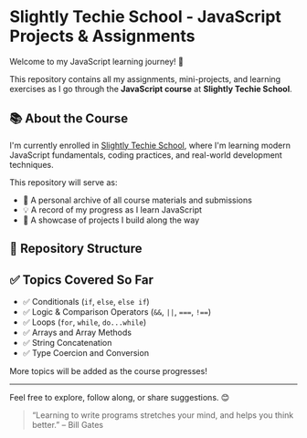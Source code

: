 # Slightly Techie School - JavaScript Projects & Assignments

Welcome to my JavaScript learning journey! 🎉

This repository contains all my assignments, mini-projects, and learning exercises as I go through the **JavaScript course** at **Slightly Techie School**.

## 📚 About the Course

I'm currently enrolled in [Slightly Techie School](https://slightlytechie.com/), where I'm learning modern JavaScript fundamentals, coding practices, and real-world development techniques.

This repository will serve as:
- 📂 A personal archive of all course materials and submissions
- 💡 A record of my progress as I learn JavaScript
- 🔨 A showcase of projects I build along the way

## 📁 Repository Structure


## ✅ Topics Covered So Far

- ✅ Conditionals (`if`, `else`, `else if`)
- ✅ Logic & Comparison Operators (`&&`, `||`, `===`, `!==`)
- ✅ Loops (`for`, `while`, `do...while`)
- ✅ Arrays and Array Methods
- ✅ String Concatenation
- ✅ Type Coercion and Conversion

More topics will be added as the course progresses!

---

Feel free to explore, follow along, or share suggestions. 😊

> “Learning to write programs stretches your mind, and helps you think better.” – Bill Gates

